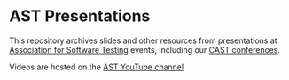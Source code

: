 # AST Presentations

This repository archives slides and other resources from presentations at [Association for Software Testing](https://associationforsoftwaretesting.org/) events, including our [CAST conferences](https://associationforsoftwaretesting.org/conference/cast-archive/).

Videos are hosted on the [AST YouTube channel](https://www.youtube.com/@TheAstVideos)
